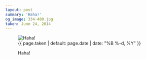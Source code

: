 ```yaml
---
layout: post
summary: 'Haha!'
og_image: 334-480.jpg
taken: June 24, 2014
---
```


<figure class="post" data-src="{{ site.assets_url }}/{{ page.og_image }}">
<img alt="Haha!" sizes="(min-width: 700px) 50vw, calc(100vw - 2rem)" src="{{ site.assets_url }}/334-240.jpg" srcset="{{ site.assets_url }}/334-480.jpg 480w, {{ site.assets_url }}/334-360.jpg 360w, {{ site.assets_url }}/334-240.jpg 240w, {{ site.assets_url }}/334-120.jpg 120w"/>
<figcaption>
<time>{{ page.taken | default: page.date | date: "%B %-d, %Y" }}</time>
<p>Haha!</p>
</figcaption>
</figure>
